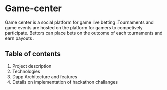 # Game-center

Game center is a social platform for game live betting .Tournaments and game events are hosted on the platform for gamers to competively participate.
Bettors can place bets on the outcome of each tournaments and earn payouts .



## Table of contents

1. Project description
1. Technologies
1. Dapp Architecture and features
1. Details on implementation of hackathon challanges 


